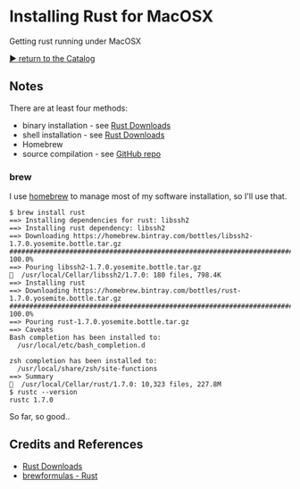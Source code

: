# Installing Rust for MacOSX

Getting rust running under MacOSX


[:arrow_forward: return to the Catalog](https://codingkata.tardate.com)

## Notes

There are at least four methods:
* binary installation - see [Rust Downloads](https://www.rust-lang.org/downloads.html)
* shell installation - see [Rust Downloads](https://www.rust-lang.org/downloads.html)
* Homebrew
* source compilation - see [GitHub repo](https://github.com/rust-lang/rust)

### brew

I use [homebrew](https://github.com/Homebrew/homebrew) to manage most of my software installation, so I'll use that.

```
$ brew install rust
==> Installing dependencies for rust: libssh2
==> Installing rust dependency: libssh2
==> Downloading https://homebrew.bintray.com/bottles/libssh2-1.7.0.yosemite.bottle.tar.gz
######################################################################## 100.0%
==> Pouring libssh2-1.7.0.yosemite.bottle.tar.gz
🍺  /usr/local/Cellar/libssh2/1.7.0: 180 files, 798.4K
==> Installing rust
==> Downloading https://homebrew.bintray.com/bottles/rust-1.7.0.yosemite.bottle.tar.gz
######################################################################## 100.0%
==> Pouring rust-1.7.0.yosemite.bottle.tar.gz
==> Caveats
Bash completion has been installed to:
  /usr/local/etc/bash_completion.d

zsh completion has been installed to:
  /usr/local/share/zsh/site-functions
==> Summary
🍺  /usr/local/Cellar/rust/1.7.0: 10,323 files, 227.8M
$ rustc --version
rustc 1.7.0
```

So far, so good..

## Credits and References
* [Rust Downloads](https://www.rust-lang.org/downloads.html)
* [brewformulas - Rust](http://brewformulas.org/Rust)
